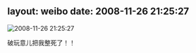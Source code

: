 layout: weibo
date: 2008-11-26 21:25:27
---
<meta name="referrer" content="no-referrer" />

<img src="/images/favicon.ico" style="float: left;"/>2008-11-26 21:25:27

破玩意儿把我整死了！！

